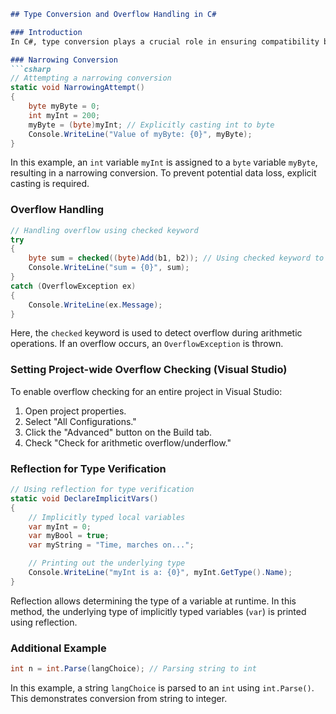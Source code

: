```markdown
## Type Conversion and Overflow Handling in C#

### Introduction
In C#, type conversion plays a crucial role in ensuring compatibility between different data types. However, improper conversions can lead to unexpected behavior, such as data loss or runtime errors. This markdown explains various scenarios related to type conversion and overflow handling in C#.

### Narrowing Conversion
```csharp
// Attempting a narrowing conversion
static void NarrowingAttempt()
{
    byte myByte = 0;
    int myInt = 200;
    myByte = (byte)myInt; // Explicitly casting int to byte
    Console.WriteLine("Value of myByte: {0}", myByte);
}
```
In this example, an `int` variable `myInt` is assigned to a `byte` variable `myByte`, resulting in a narrowing conversion. To prevent potential data loss, explicit casting is required.

### Overflow Handling
```csharp
// Handling overflow using checked keyword
try
{
    byte sum = checked((byte)Add(b1, b2)); // Using checked keyword to detect overflow
    Console.WriteLine("sum = {0}", sum);
}
catch (OverflowException ex)
{
    Console.WriteLine(ex.Message);
}
```
Here, the `checked` keyword is used to detect overflow during arithmetic operations. If an overflow occurs, an `OverflowException` is thrown.

### Setting Project-wide Overflow Checking (Visual Studio)
To enable overflow checking for an entire project in Visual Studio:
1. Open project properties.
2. Select "All Configurations."
3. Click the "Advanced" button on the Build tab.
4. Check "Check for arithmetic overflow/underflow."

### Reflection for Type Verification
```csharp
// Using reflection for type verification
static void DeclareImplicitVars()
{
    // Implicitly typed local variables
    var myInt = 0;
    var myBool = true;
    var myString = "Time, marches on...";

    // Printing out the underlying type
    Console.WriteLine("myInt is a: {0}", myInt.GetType().Name);
}
```
Reflection allows determining the type of a variable at runtime. In this method, the underlying type of implicitly typed variables (`var`) is printed using reflection.

### Additional Example
```csharp
int n = int.Parse(langChoice); // Parsing string to int
```
In this example, a string `langChoice` is parsed to an `int` using `int.Parse()`. This demonstrates conversion from string to integer.

 
